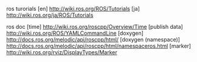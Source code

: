 ros turorials
[en] http://wiki.ros.org/ROS/Tutorials
[ja] http://wiki.ros.org/ja/ROS/Tutorials

ros doc
[time] http://wiki.ros.org/roscpp/Overview/Time
[publish data] http://wiki.ros.org/ROS/YAMLCommandLine
[doxygen] http://docs.ros.org/melodic/api/roscpp/html/
[doxygen (namespace)] http://docs.ros.org/melodic/api/roscpp/html/namespaceros.html
[marker] http://wiki.ros.org/rviz/DisplayTypes/Marker

